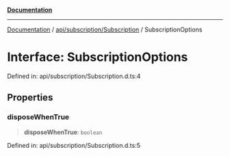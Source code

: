 [**Documentation**](../../../../index.md)

***

[Documentation](../../../../index.md) / [api/subscription/Subscription](../index.md) / SubscriptionOptions

# Interface: SubscriptionOptions

Defined in: api/subscription/Subscription.d.ts:4

## Properties

### disposeWhenTrue

> **disposeWhenTrue**: `boolean`

Defined in: api/subscription/Subscription.d.ts:5
